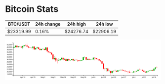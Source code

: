 # Bitcoin Stats

BTC/USDT|24h change|24h high|24h low|
|---|---|---|---|
|$23319.99|0.16%|$24276.74|$22906.19|

<img src="./chart.svg">
